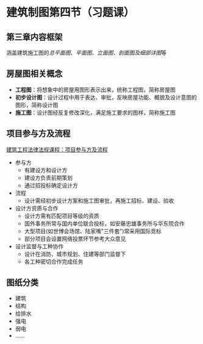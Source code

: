 ﻿# 建筑制图第四节（习题课）
<!--习题课，故内容较少，主要内容见习题.md-->
## 第三章内容框架

涵盖建筑施工图的*总平面图、平面图、立面图、剖面图及细部详图*等

## 房屋图相关概念
<!--2ndKEYPOINT: 房屋图相关概念 -->
- **工程图**：将想象中的房屋用图形表示出来，统称工程图，简称房屋图
- **初步设计图**：设计过程中用于表达、审批，反映房屋功能、概貌及设计意图的图形，简称设计图
- **施工图**：设计图经反复修改深化，满足施工要求的图样，简称施工图

## 项目参与方及流程

[建筑工程法律法规课程：项目参与方及流程](file:D:\土木工程\建筑工程法规\第三节\详细记录.md)

- 参与方
    - 有建设方和设计方
    - 建设方负责前期策划
    - 通过招投标确定设计方
- 流程
    - 设计需经初步设计方案和施工图审批，再施工招标、建设、验收
- 设计方资质与合作
    - 设计方需有匹配项目等级的资质
    - 国外事务所常与国内单位联合投标，如安藤忠雄事务所与华东院合作
    - 大型项目(如世博会场馆、陆家嘴"三件套")常采用国际竞标
    - 部分项目会设置网络投票环节参考大众意见
- 设计监督与工种协作
    - 设计在消防、城市规划、住建等部门监督下
    - 各工种密切合作完成任务

## 图纸分类

- 建筑
- 结构
- 给排水
- 强电
- 弱电
- ……
